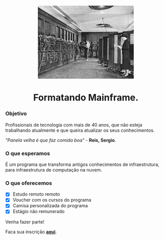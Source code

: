 <p align="center">
    <img src="asserts/Eniac.jpg" width="300">
<p>
<h1 align="center">Formatando Mainframe.</h1>

### Objetivo

Profissionais de tecnologia com mais de 40 anos, que não esteja trabalhando atualmente e que queira atualizar os seus conhecimentos.

*"Panela velha é que faz comida boa"* - **Reis, Sergio**.

### O que esperamos
É um programa que transforma antigos conhecimentos de infraestrutura, para infraestrutura de computação na nuvem.

### O que oferecemos
- [x] Estudo remoto remoto
- [x] Voucher com os cursos do programa
- [x] Camisa personalizada do programa
- [x] Estágio não remunerado

Venha fazer parte!

Faca sua inscrição [**aqui**](https://forms.gle/3AtVVZXm68fJzRXt7).
